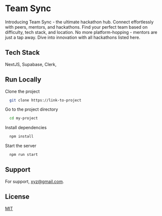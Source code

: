 
# Team Sync

Introducing Team Sync - the ultimate hackathon hub. Connect effortlessly with peers, mentors, and hackathons. Find your perfect team based on difficulty, tech stack, and location. No more platform-hopping - mentors are just a tap away. Dive into innovation with all hackathons listed here.



## Tech Stack

NextJS, Supabase, Clerk, 


## Run Locally

Clone the project

```bash
  git clone https://link-to-project
```

Go to the project directory

```bash
  cd my-project
```

Install dependencies

```bash
  npm install
```

Start the server

```bash
  npm run start
```


## Support

For support, xyz@gmail.com.


## License

[MIT](https://choosealicense.com/licenses/mit/)

